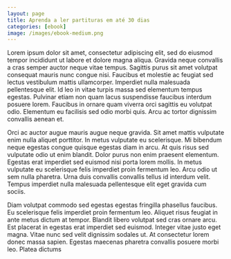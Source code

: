 ```yaml
---
layout: page
title: Aprenda a ler partituras em até 30 dias
categories: [ebook]
image: /images/ebook-medium.png
---
```


Lorem ipsum dolor sit amet, consectetur adipiscing elit, sed do eiusmod tempor incididunt ut labore et dolore magna aliqua. Gravida neque convallis a cras semper auctor neque vitae tempus. Sagittis purus sit amet volutpat consequat mauris nunc congue nisi. Faucibus et molestie ac feugiat sed lectus vestibulum mattis ullamcorper. Imperdiet nulla malesuada pellentesque elit. Id leo in vitae turpis massa sed elementum tempus egestas. Pulvinar etiam non quam lacus suspendisse faucibus interdum posuere lorem. Faucibus in ornare quam viverra orci sagittis eu volutpat odio. Elementum eu facilisis sed odio morbi quis. Arcu ac tortor dignissim convallis aenean et.

Orci ac auctor augue mauris augue neque gravida. Sit amet mattis vulputate enim nulla aliquet porttitor. In metus vulputate eu scelerisque. Mi bibendum neque egestas congue quisque egestas diam in arcu. At quis risus sed vulputate odio ut enim blandit. Dolor purus non enim praesent elementum. Egestas erat imperdiet sed euismod nisi porta lorem mollis. In metus vulputate eu scelerisque felis imperdiet proin fermentum leo. Arcu odio ut sem nulla pharetra. Urna duis convallis convallis tellus id interdum velit. Tempus imperdiet nulla malesuada pellentesque elit eget gravida cum sociis.

Diam volutpat commodo sed egestas egestas fringilla phasellus faucibus. Eu scelerisque felis imperdiet proin fermentum leo. Aliquet risus feugiat in ante metus dictum at tempor. Blandit libero volutpat sed cras ornare arcu. Est placerat in egestas erat imperdiet sed euismod. Integer vitae justo eget magna. Vitae nunc sed velit dignissim sodales ut. At consectetur lorem donec massa sapien. Egestas maecenas pharetra convallis posuere morbi leo. Platea dictums
